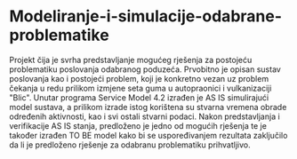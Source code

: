 # Modeliranje-i-simulacije-odabrane-problematike
Projekt čija je svrha predstavljanje mogućeg rješenja za postojeću problematiku poslovanja odabranog poduzeća. Prvobitno je opisan sustav poslovanja kao i postojeći problem, koji je konkretno vezan uz problem čekanja u redu prilikom izmjene seta guma u autopraonici i vulkanizaciji "Blic". Unutar programa Service Model 4.2 izrađen je AS IS simulirajući model sustava, a prilikom izrade istog korištena su stvarna vremena obrade određenih aktivnosti, kao i svi ostali stvarni podaci. Nakon predstavljanja i verifikacije AS IS stanja, predloženo je jedno od mogućih rješenja te je također izrađen TO BE model kako bi se uspoređivanjem rezultata zaključilo da li je predloženo rješenje za odabranu problematiku prihvatljivo.
